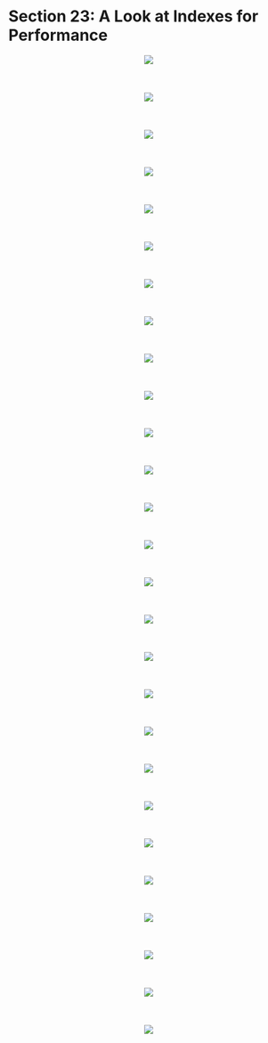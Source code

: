 # Section 23: A Look at Indexes for Performance

<div align="center"><img src="../../diagrams/27/sql-1.svg" /></div><br/><br/><br/>
<div align="center"><img src="../../diagrams/27/sql-2.svg" /></div><br/><br/><br/>
<div align="center"><img src="../../diagrams/27/sql-3.svg" /></div><br/><br/><br/>
<div align="center"><img src="../../diagrams/27/sql-4.svg" /></div><br/><br/><br/>
<div align="center"><img src="../../diagrams/27/sql-5.svg" /></div><br/><br/><br/>
<div align="center"><img src="../../diagrams/27/sql-6.svg" /></div><br/><br/><br/>
<div align="center"><img src="../../diagrams/27/sql-7.svg" /></div><br/><br/><br/>
<div align="center"><img src="../../diagrams/27/sql-8.svg" /></div><br/><br/><br/>
<div align="center"><img src="../../diagrams/27/sql-9.svg" /></div><br/><br/><br/>
<div align="center"><img src="../../diagrams/27/sql-10.svg" /></div><br/><br/><br/>
<div align="center"><img src="../../diagrams/27/sql-11.svg" /></div><br/><br/><br/>
<div align="center"><img src="../../diagrams/27/sql-12.svg" /></div><br/><br/><br/>
<div align="center"><img src="../../diagrams/27/sql-13.svg" /></div><br/><br/><br/>
<div align="center"><img src="../../diagrams/27/sql-14.svg" /></div><br/><br/><br/>
<div align="center"><img src="../../diagrams/27/sql-15.svg" /></div><br/><br/><br/>
<div align="center"><img src="../../diagrams/27/sql-16.svg" /></div><br/><br/><br/>
<div align="center"><img src="../../diagrams/27/sql-17.svg" /></div><br/><br/><br/>
<div align="center"><img src="../../diagrams/27/sql-18.svg" /></div><br/><br/><br/>
<div align="center"><img src="../../diagrams/27/sql-19.svg" /></div><br/><br/><br/>
<div align="center"><img src="../../diagrams/27/sql-20.svg" /></div><br/><br/><br/>
<div align="center"><img src="../../diagrams/27/sql-21.svg" /></div><br/><br/><br/>
<div align="center"><img src="../../diagrams/27/sql-22.svg" /></div><br/><br/><br/>
<div align="center"><img src="../../diagrams/27/sql-23.svg" /></div><br/><br/><br/>

<div align="center"><img src="../../diagrams/28/sql-1.svg" /></div><br/><br/><br/>
<div align="center"><img src="../../diagrams/28/sql-2.svg" /></div><br/><br/><br/>
<div align="center"><img src="../../diagrams/28/sql-3.svg" /></div><br/><br/><br/>
<div align="center"><img src="../../diagrams/28/sql-4.svg" /></div><br/><br/><br/>
